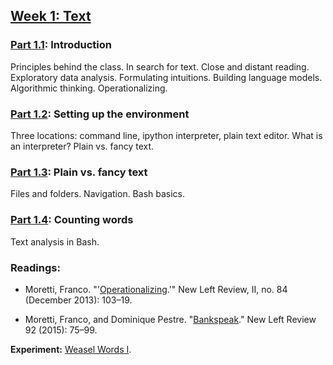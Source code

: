 
## [Week 1: Text](https://github.com/denten-courses/computing-context/blob/master/lecture-notes/lecture-1.md)

### [Part 1.1](): **Introduction**  

Principles behind the class. In search for text. Close and distant reading.
Exploratory data analysis. Formulating intuitions. Building language models.
Algorithmic thinking. Operationalizing.

### [Part 1.2](): **Setting up the environment**  

Three locations: command line, ipython interpreter, plain text editor. What
is an interpreter? Plain vs. fancy text.

### [Part 1.3](): **Plain vs. fancy text**  

Files and folders. Navigation. Bash basics.

### [Part 1.4](): **Counting words**  

Text analysis in Bash.

### **Readings:**

- Moretti, Franco.
  "'[Operationalizing](http://newleftreview.org/II/84/franco-moretti-operationalizing).'"
New Left Review, II, no. 84 (December 2013): 103–19.

- Moretti, Franco, and Dominique Pestre.
  "[Bankspeak](http://newleftreview.org/II/92/franco-moretti-dominique-pestre-bankspeak)."
New Left Review 92 (2015): 75–99.

**Experiment:** [Weasel Words I](https://github.com/denten-courses/computing-context/tree/master/experiments/1-weasel).
